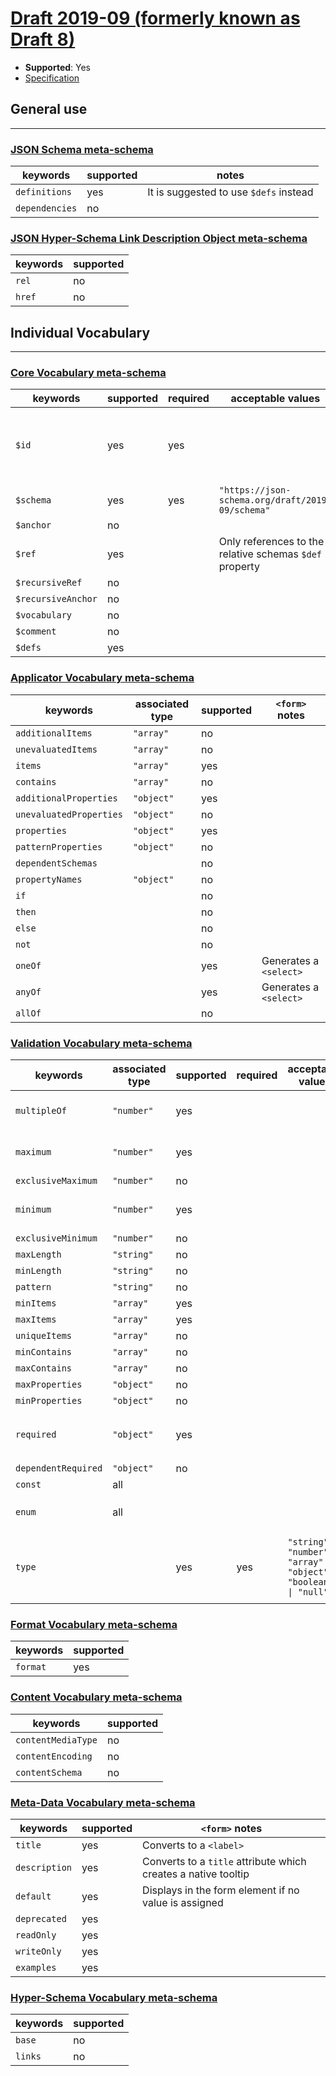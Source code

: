# [Draft 2019-09 (formerly known as Draft 8)](https://json-schema.org/draft/2019-09/schema)

- **Supported**: Yes
- [Specification](https://json-schema.org/specification-links.html#draft-2019-09-formerly-known-as-draft-8)

## General use
---

### [JSON Schema meta-schema](https://json-schema.org/draft/2019-09/schema)

|keywords|supported|notes|
|-|-|-|
|`definitions`|yes|It is suggested to use `$defs` instead|
|`dependencies`|no||

### [JSON Hyper-Schema Link Description Object meta-schema](https://json-schema.org/draft/2019-09/links)

|keywords|supported|
|-|-|
|`rel`|no|
|`href`|no|

## Individual Vocabulary
---

### [Core Vocabulary meta-schema](https://json-schema.org/draft/2019-09/meta/core)

|keywords|supported|required|acceptable values|notes|
|-|-|-|-|-|
|`$id`|yes|yes||Used as identification in the `MessageSystem` as the `schemaDictionary`|
|`$schema`|yes|yes|`"https://json-schema.org/draft/2019-09/schema"`||
|`$anchor`|no||||
|`$ref`|yes||Only references to the relative schemas `$def` property||
|`$recursiveRef`|no||||
|`$recursiveAnchor`|no||||
|`$vocabulary`|no||||
|`$comment`|no||||
|`$defs`|yes||||

### [Applicator Vocabulary meta-schema](https://json-schema.org/draft/2019-09/meta/applicator)

|keywords|associated type|supported|`<form>` notes|
|-|-|-|-|
|`additionalItems`|`"array"`|no||
|`unevaluatedItems`|`"array"`|no||
|`items`|`"array"`|yes||
|`contains`|`"array"`|no||
|`additionalProperties`|`"object"`|yes||
|`unevaluatedProperties`|`"object"`|no||
|`properties`|`"object"`|yes||
|`patternProperties`|`"object"`|no||
|`dependentSchemas`||no||
|`propertyNames`|`"object"`|no||
|`if`||no||
|`then`||no||
|`else`||no||
|`not`||no||
|`oneOf`||yes|Generates a `<select>`|
|`anyOf`||yes|Generates a `<select>`|
|`allOf`||no||

### [Validation Vocabulary meta-schema](https://json-schema.org/draft/2019-09/meta/validation)

|keywords|associated type|supported|required|acceptable values|`<form>` notes|
|-|-|-|-|-|-|
|`multipleOf`|`"number"`|yes|||Converts to the `<input>` `step` attribute|
|`maximum`|`"number"`|yes|||Converts to the `<input>` `max` attribute|
|`exclusiveMaximum`|`"number"`|no||||
|`minimum`|`"number"`|yes|||Converts to the `<input>` `min` attribute|
|`exclusiveMinimum`|`"number"`|no||||
|`maxLength`|`"string"`|no||||
|`minLength`|`"string"`|no||||
|`pattern`|`"string"`|no||||
|`minItems`|`"array"`|yes||||
|`maxItems`|`"array"`|yes||||
|`uniqueItems`|`"array"`|no||||
|`minContains`|`"array"`|no||||
|`maxContains`|`"array"`|no||||
|`maxProperties`|`"object"`|no||||
|`minProperties`|`"object"`|no||||
|`required`|`"object"`|yes|||Converts to the form elements `required` attribute|
|`dependentRequired`|`"object"`|no||||
|`const`|all|||||
|`enum`|all||||Converts form elements to a `<select>`|
|`type`||yes|yes|`"string" \| "number" \| "array" \| "object" \| "boolean" \| "null"`|Generates form elements e.g. `"boolean"` converts to `<input type="checkbox">`|

### [Format Vocabulary meta-schema](https://json-schema.org/draft/2019-09/meta/format)

|keywords|supported|
|-|-|
|`format`|yes|

### [Content Vocabulary meta-schema](https://json-schema.org/draft/2019-09/meta/content)

|keywords|supported|
|-|-|
|`contentMediaType`|no|
|`contentEncoding`|no|
|`contentSchema`|no|

### [Meta-Data Vocabulary meta-schema](https://json-schema.org/draft/2019-09/meta/meta-data)

|keywords|supported|`<form>` notes|
|-|-|-|
|`title`|yes|Converts to a `<label>`|
|`description`|yes|Converts to a `title` attribute which creates a native tooltip|
|`default`|yes|Displays in the form element if no value is assigned|
|`deprecated`|yes||
|`readOnly`|yes||
|`writeOnly`|yes||
|`examples`|yes||

### [Hyper-Schema Vocabulary meta-schema](https://json-schema.org/draft/2019-09/meta/hyper-schema)

|keywords|supported|
|-|-|
|`base`|no|
|`links`|no|